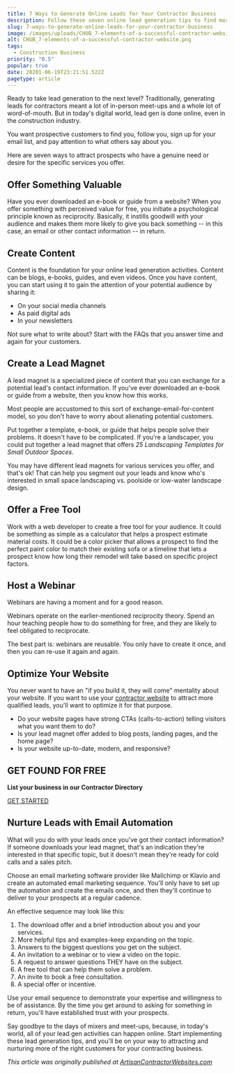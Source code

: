 ```yaml
---
title: 7 Ways to Generate Online Leads for Your Contractor Business
description: Follow these seven online lead generation tips to find more qualified customers for your construction business.
slug: 7-ways-to-generate-online-leads-for-your-contractor-business
image: /images/uploads/CHUB_7-elements-of-a-successful-contractor-website.png
alt: CHUB_7-elements-of-a-successful-contractor-website.png
tags:
  - Construction Business
priority: "0.5"
popular: true
date: 20201-06-19T23:21:51.522Z
pagetype: article
---
```


Ready to take lead generation to the next level? Traditionally, generating leads for contractors meant a lot of in-person meet-ups and a whole lot of word-of-mouth. But in today's digital world, lead gen is done online, even in the construction industry.

You want prospective customers to find you, follow you, sign up for your email list, and pay attention to what others say about you.

Here are seven ways to attract prospects who have a genuine need or desire for the specific services you offer.

Offer Something Valuable
------------------------

Have you ever downloaded an e-book or guide from a website? When you offer something with perceived value for free, you initiate a psychological principle known as reciprocity. Basically, it instills goodwill with your audience and makes them more likely to give you back something -- in this case, an email or other contact information -- in return.

Create Content
--------------

Content is the foundation for your online lead generation activities. Content can be blogs, e-books, guides, and even videos. Once you have content, you can start using it to gain the attention of your potential audience by sharing it:

*   On your social media channels
*   As paid digital ads
*   In your newsletters

Not sure what to write about? Start with the FAQs that you answer time and again for your customers.

Create a Lead Magnet
--------------------

A lead magnet is a specialized piece of content that you can exchange for a potential lead's contact information. If you've ever downloaded an e-book or guide from a website, then you know how this works.

Most people are accustomed to this sort of exchange-email-for-content model, so you don't have to worry about alienating potential customers.

Put together a template, e-book, or guide that helps people solve their problems. It doesn't have to be complicated. If you're a landscaper, you could put together a lead magnet that offers _25 Landscaping Templates for Small Outdoor Spaces._

You may have different lead magnets for various services you offer, and that's ok! That can help you segment out your leads and know who's interested in small space landscaping vs. poolside or low-water landscape design.

Offer a Free Tool
-----------------

Work with a web developer to create a free tool for your audience. It could be something as simple as a calculator that helps a prospect estimate material costs. It could be a color picker that allows a prospect to find the perfect paint color to match their existing sofa or a timeline that lets a prospect know how long their remodel will take based on specific project factors.

Host a Webinar
--------------

Webinars are having a moment and for a good reason.

Webinars operate on the earlier-mentioned reciprocity theory. Spend an hour teaching people how to do something for free, and they are likely to feel obligated to reciprocate.

The best part is: webinars are reusable. You only have to create it once, and then you can re-use it again and again.

Optimize Your Website
---------------------

You never want to have an "if you build it, they will come" mentality about your website. If you want to use your [contractor website](https://artisancontractorwebsites.com/) to attract more qualified leads, you'll want to optimize it for that purpose.

*   Do your website pages have strong CTAs (calls-to-action) telling visitors what you want them to do?
*   Is your lead magnet offer added to blog posts, landing pages, and the home page?
*   Is your website up-to-date, modern, and responsive?

GET FOUND FOR FREE
------------------

**List your business in our Contractor Directory**

[GET STARTED](https://contractorhub.com/list-your-business)

Nurture Leads with Email Automation
-----------------------------------

What will you do with your leads once you've got their contact information? If someone downloads your lead magnet, that's an indication they're interested in that specific topic, but it doesn't mean they're ready for cold calls and a sales pitch.

Choose an email marketing software provider like Mailchimp or Klavio and create an automated email marketing sequence. You'll only have to set up the automation and create the emails once, and then they'll continue to deliver to your prospects at a regular cadence.

An effective sequence may look like this:

1.  The download offer and a brief introduction about you and your services.
2.  More helpful tips and examples-keep expanding on the topic.
3.  Answers to the biggest questions you get on the subject.
4.  An invitation to a webinar or to view a video on the topic.
5.  A request to answer questions THEY have on the subject.
6.  A free tool that can help them solve a problem.
7.  An invite to book a free consultation.
8.  A special offer or incentive.

Use your email sequence to demonstrate your expertise and willingness to be of assistance. By the time you get around to asking for something in return, you'll have established trust with your prospects.

Say goodbye to the days of mixers and meet-ups, because, in today's world, all of your lead gen activities can happen online. Start implementing these lead generation tips, and you'll be on your way to attracting and nurturing more of the right customers for your contracting business.

_This article was originally published at [ArtisanContractorWebsites.com](https://artisancontractorwebsites.com/blog/7-ways-to-generate-online-leads-for-your-contractor-business)_
